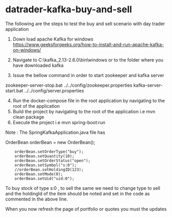 # datrader-kafka-buy-and-sell

The following are the steps to  test the buy and sell scenario with day trader application

1.	Down load apache Kafka for windows  https://www.geeksforgeeks.org/how-to-install-and-run-apache-kafka-on-windows/

2.	Navigate to  C:\kafka_2.13-2.6.0\bin\windows or to the folder where you have downloaded kafka

3.	Issue the bellow command in order to start zookeeper and kafka server

zookeeper-server-stop.bat ../../config/zookeeper.properties
kafka-server-start.bat ../../config/server.properties


4.	Run the docker-compose file in the root application by navigating to the root of the application
5.	Build the project by navigating to the root of the application i.e mvn clean package
6.	Execute the project  i.e mvn spring-boot:run  

Note :  The SpringKafkaApplication.java file has 

 OrderBean orderBean = new OrderBean();
	
		orderBean.setOrderType("buy");
		orderBean.setQuantity(10);
		orderBean.setOrderStatus("open");
		orderBean.setSymbol("s:0");
		//orderBean.setHoldingID(123);
		orderBean.setMode(0);
		orderBean.setUid("uid:0");

To buy stock of type s:0 ,  to sell the same we need to change type to sell and the holdingId of the item should be noted and set in the code as commented in the above line.

When you now refresh the page of portfolio or quotes you must the updates



         





